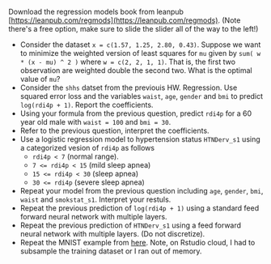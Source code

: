 Download the regression models book from leanpub [https://leanpub.com/regmods](https://leanpub.com/regmods). 
(Note there's a free option, make sure to slide the slider all of the way to the left!)

* Consider the dataset `x = c(1.57, 1.25, 2.80, 0.43)`. Suppose we want to minimize the weighted version of least squares for `mu`
given by `sum( w * (x - mu) ^ 2 )` where `w = c(2, 2, 1, 1)`. That is, the first two observation are weighted double the second two. What
is the optimal value of `mu`?
* Consider the `shhs` datset from the previouis HW. Regression. Use squared error loss and the variables
`waist`, `age`, `gender` and `bmi` to predict `log(rdi4p + 1)`. Report the coefficients.
* Using your formula from the previous question, predict `rdi4p` for a 60 year old male with `waist = 100` and `bmi = 30`. 
* Refer to the previous question, interpret the coefficients.
* Use a logistic regression model to hypertension status `HTNDerv_s1` using a categorized vesion of `rdi4p` as follows
  * `rdi4p < 7` (normal range).
  * `7 <= rdi4p < 15` (mild sleep apnea)
  * `15 <= rdi4p < 30` (sleep apnea)
  * `30 <= rdi4p` (severe sleep apnea)
* Repeat your model from the previous question including `age`, `gender`, `bmi`, `waist` and `smokstat_s1`. Interpret your restuls. 
* Repeat the previous prediction of `log(rdi4p + 1)` using a standard feed forward neural network with multiple layers.
* Repeat the previous prediction of `HTNDerv_s1` using a feed forward neural network with multiple layers. (Do not discretize).
* Repeat the MNIST example from [here](https://keras.rstudio.com/). Note, on Rstudio cloud, I had to subsample the training dataset or I ran out of memory.

 
